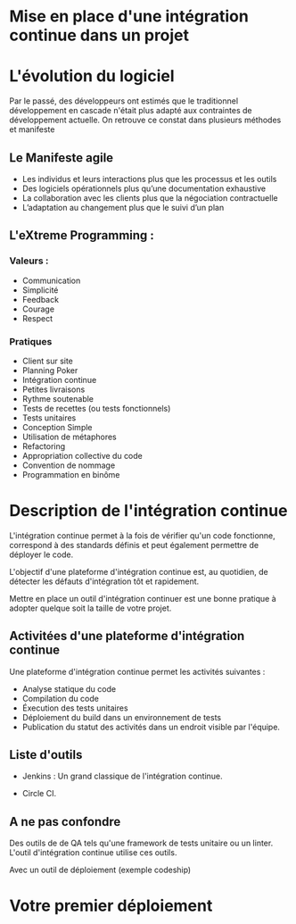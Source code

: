 # Mise en place d'une intégration continue dans un projet

# L'évolution du logiciel

Par le passé, des développeurs ont estimés que le traditionnel développement en cascade n'était plus adapté aux contraintes de développement actuelle. On retrouve ce constat dans plusieurs méthodes et manifeste

## Le Manifeste agile

* Les individus et leurs interactions plus que les processus et les outils
* Des logiciels opérationnels plus qu’une documentation exhaustive
* La collaboration avec les clients plus que la négociation contractuelle
* L’adaptation au changement plus que le suivi d’un plan

## L'eXtreme Programming :

### Valeurs : 

* Communication
* Simplicité
* Feedback
* Courage
* Respect

### Pratiques

* Client sur site
* Planning Poker
* Intégration continue
* Petites livraisons
* Rythme soutenable
* Tests de recettes (ou tests fonctionnels)
* Tests unitaires
* Conception Simple
* Utilisation de métaphores
* Refactoring
* Appropriation collective du code
* Convention de nommage
* Programmation en binôme

# Description de l'intégration continue

L'intégration continue permet à la fois de vérifier qu'un code fonctionne, correspond à des standards définis et peut également permettre de déployer le code. 

L'objectif d'une plateforme d'intégration continue est, au quotidien, de détecter les défauts d'intégration tôt et rapidement.

Mettre en place un outil d'intégration continuer est une bonne pratique à adopter quelque soit la taille de votre projet. 


## Activitées d'une plateforme d'intégration continue

Une plateforme d'intégration continue permet les activités suivantes : 

* Analyse statique du code
* Compilation du code 
* Éxecution des tests unitaires
* Déploiement du build dans un environnement de tests
* Publication du statut des activités dans un endroit visible par l'équipe.

## Liste d'outils 

* Jenkins : Un grand classique de l'intégration continue.

* Circle CI.

## A ne pas confondre 

Des outils de de QA tels qu'une framework de tests unitaire ou un linter. L'outil d'intégration continue utilise ces outils.

Avec un outil de déploiement (exemple codeship)

# Votre premier déploiement


